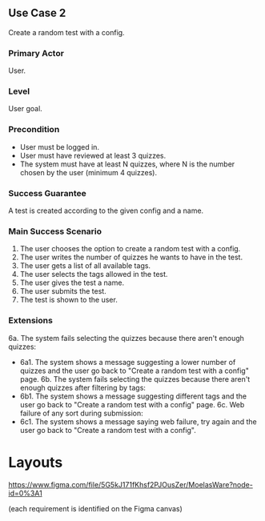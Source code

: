 ## Use Case 2
Create a random test with a config.

### Primary Actor
User.

### Level
User goal.

### Precondition 
* User must be logged in.
* User must have reviewed at least 3 quizzes.
* The system must have at least N quizzes, where N is the number chosen by the user (minimum 4 quizzes).

### Success Guarantee
A test is created according to the given config and a name.

### Main Success Scenario
1. The user chooses the option to create a random test with a config.
2. The user writes the number of quizzes he wants to have in the test.
3. The user gets a list of all available tags.
4. The user selects the tags allowed in the test.
5. The user gives the test a name.
6. The user submits the test.
7. The test is shown to the user.

### Extensions
6a. The system fails selecting the quizzes because there aren't enough quizzes:
   - 6a1. The system shows a message suggesting a lower number of quizzes and the user go back to "Create a random test with a config" page.
6b. The system fails selecting the quizzes because there aren't enough quizzes after filtering by tags:
   - 6b1. The system shows a message suggesting different tags and the user go back to "Create a random test with a config" page.
6c. Web failure of any sort during submission:
   - 6c1. The system shows a message saying web failure, try again and the user go back to "Create a random test with a config".

# Layouts
https://www.figma.com/file/5G5kJ171fKhsf2PJOusZer/MoelasWare?node-id=0%3A1

(each requirement is identified on the Figma canvas)
